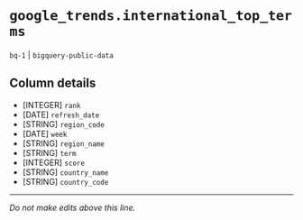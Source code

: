 # `google_trends.international_top_terms`
`bq-1` | `bigquery-public-data`

## Column details
* [INTEGER]   `rank`
* [DATE]      `refresh_date`
* [STRING]    `region_code`
* [DATE]      `week`
* [STRING]    `region_name`
* [STRING]    `term`
* [INTEGER]   `score`
* [STRING]    `country_name`
* [STRING]    `country_code`

-------------------------------------------------------------------------------
*Do not make edits above this line.*
